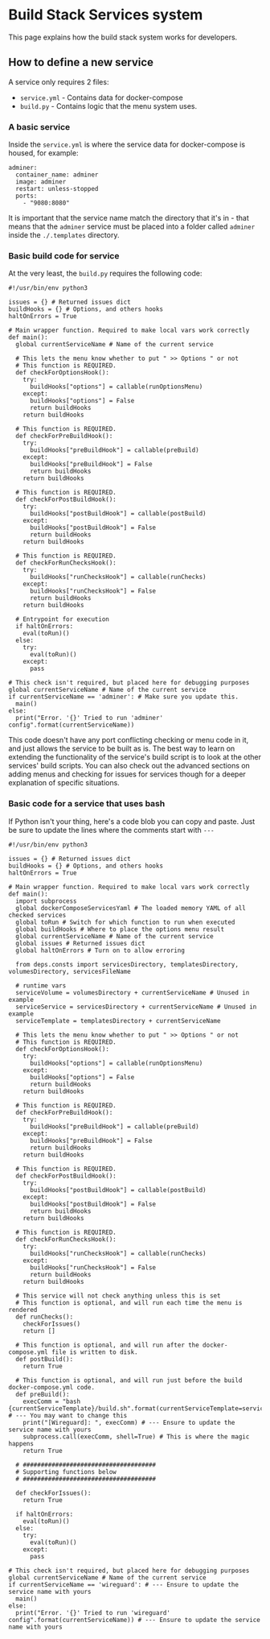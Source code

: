 # Build Stack Services system

This page explains how the build stack system works for developers.

## How to define a new service
A service only requires 2 files:
* `service.yml` - Contains data for docker-compose
* `build.py` - Contains logic that the menu system uses.

### A basic service
Inside the `service.yml` is where the service data for docker-compose is housed, for example:
```
adminer:
  container_name: adminer
  image: adminer
  restart: unless-stopped
  ports:
    - "9080:8080"
```
It is important that the service name match the directory that it's in - that means that the `adminer` service must be placed into a folder called `adminer` inside the `./.templates` directory.


### Basic build code for service
At the very least, the `build.py` requires the following code:
```
#!/usr/bin/env python3

issues = {} # Returned issues dict
buildHooks = {} # Options, and others hooks
haltOnErrors = True

# Main wrapper function. Required to make local vars work correctly
def main():
  global currentServiceName # Name of the current service

  # This lets the menu know whether to put " >> Options " or not
  # This function is REQUIRED.
  def checkForOptionsHook():
    try:
      buildHooks["options"] = callable(runOptionsMenu)
    except:
      buildHooks["options"] = False
      return buildHooks
    return buildHooks

  # This function is REQUIRED.
  def checkForPreBuildHook():
    try:
      buildHooks["preBuildHook"] = callable(preBuild)
    except:
      buildHooks["preBuildHook"] = False
      return buildHooks
    return buildHooks

  # This function is REQUIRED.
  def checkForPostBuildHook():
    try:
      buildHooks["postBuildHook"] = callable(postBuild)
    except:
      buildHooks["postBuildHook"] = False
      return buildHooks
    return buildHooks

  # This function is REQUIRED.
  def checkForRunChecksHook():
    try:
      buildHooks["runChecksHook"] = callable(runChecks)
    except:
      buildHooks["runChecksHook"] = False
      return buildHooks
    return buildHooks

  # Entrypoint for execution
  if haltOnErrors:
    eval(toRun)()
  else:
    try:
      eval(toRun)()
    except:
      pass

# This check isn't required, but placed here for debugging purposes
global currentServiceName # Name of the current service
if currentServiceName == 'adminer': # Make sure you update this.
  main()
else:
  print("Error. '{}' Tried to run 'adminer' config".format(currentServiceName))
```
This code doesn't have any port conflicting checking or menu code in it, and just allows the service to be built as is. The best way to learn on extending the functionality of the service's build script is to look at the other services' build scripts. You can also check out the advanced sections on adding menus and checking for issues for services though for a deeper explanation of specific situations.

### Basic code for a service that uses bash
If Python isn't your thing, here's a code blob you can copy and paste. Just be sure to update the lines where the comments start with `---`
```
#!/usr/bin/env python3

issues = {} # Returned issues dict
buildHooks = {} # Options, and others hooks
haltOnErrors = True

# Main wrapper function. Required to make local vars work correctly
def main():
  import subprocess
  global dockerComposeServicesYaml # The loaded memory YAML of all checked services
  global toRun # Switch for which function to run when executed
  global buildHooks # Where to place the options menu result
  global currentServiceName # Name of the current service
  global issues # Returned issues dict
  global haltOnErrors # Turn on to allow erroring

  from deps.consts import servicesDirectory, templatesDirectory, volumesDirectory, servicesFileName

  # runtime vars
  serviceVolume = volumesDirectory + currentServiceName # Unused in example
  serviceService = servicesDirectory + currentServiceName # Unused in example
  serviceTemplate = templatesDirectory + currentServiceName

  # This lets the menu know whether to put " >> Options " or not
  # This function is REQUIRED.
  def checkForOptionsHook():
    try:
      buildHooks["options"] = callable(runOptionsMenu)
    except:
      buildHooks["options"] = False
      return buildHooks
    return buildHooks

  # This function is REQUIRED.
  def checkForPreBuildHook():
    try:
      buildHooks["preBuildHook"] = callable(preBuild)
    except:
      buildHooks["preBuildHook"] = False
      return buildHooks
    return buildHooks

  # This function is REQUIRED.
  def checkForPostBuildHook():
    try:
      buildHooks["postBuildHook"] = callable(postBuild)
    except:
      buildHooks["postBuildHook"] = False
      return buildHooks
    return buildHooks

  # This function is REQUIRED.
  def checkForRunChecksHook():
    try:
      buildHooks["runChecksHook"] = callable(runChecks)
    except:
      buildHooks["runChecksHook"] = False
      return buildHooks
    return buildHooks

  # This service will not check anything unless this is set
  # This function is optional, and will run each time the menu is rendered
  def runChecks():
    checkForIssues()
    return []

  # This function is optional, and will run after the docker-compose.yml file is written to disk.
  def postBuild():
    return True

  # This function is optional, and will run just before the build docker-compose.yml code.
  def preBuild():
    execComm = "bash {currentServiceTemplate}/build.sh".format(currentServiceTemplate=serviceTemplate) # --- You may want to change this
    print("[Wireguard]: ", execComm) # --- Ensure to update the service name with yours
    subprocess.call(execComm, shell=True) # This is where the magic happens
    return True

  # #####################################
  # Supporting functions below
  # #####################################

  def checkForIssues():
    return True

  if haltOnErrors:
    eval(toRun)()
  else:
    try:
      eval(toRun)()
    except:
      pass

# This check isn't required, but placed here for debugging purposes
global currentServiceName # Name of the current service
if currentServiceName == 'wireguard': # --- Ensure to update the service name with yours
  main()
else:
  print("Error. '{}' Tried to run 'wireguard' config".format(currentServiceName)) # --- Ensure to update the service name with yours

```